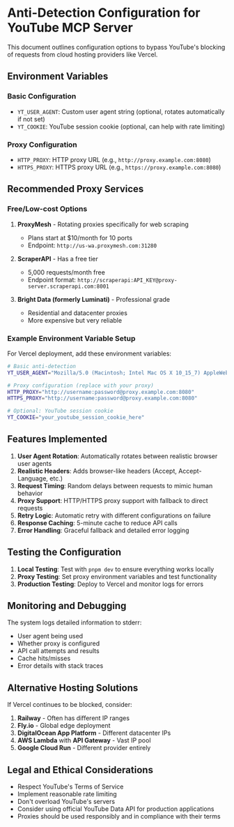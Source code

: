 # Anti-Detection Configuration for YouTube MCP Server

This document outlines configuration options to bypass YouTube's blocking of requests from cloud hosting providers like Vercel.

## Environment Variables

### Basic Configuration
- `YT_USER_AGENT`: Custom user agent string (optional, rotates automatically if not set)
- `YT_COOKIE`: YouTube session cookie (optional, can help with rate limiting)

### Proxy Configuration
- `HTTP_PROXY`: HTTP proxy URL (e.g., `http://proxy.example.com:8080`)
- `HTTPS_PROXY`: HTTPS proxy URL (e.g., `https://proxy.example.com:8080`)

## Recommended Proxy Services

### Free/Low-cost Options
1. **ProxyMesh** - Rotating proxies specifically for web scraping
   - Plans start at $10/month for 10 ports
   - Endpoint: `http://us-wa.proxymesh.com:31280`

2. **ScraperAPI** - Has a free tier
   - 5,000 requests/month free
   - Endpoint format: `http://scraperapi:API_KEY@proxy-server.scraperapi.com:8001`

3. **Bright Data (formerly Luminati)** - Professional grade
   - Residential and datacenter proxies
   - More expensive but very reliable

### Example Environment Variable Setup

For Vercel deployment, add these environment variables:

```bash
# Basic anti-detection
YT_USER_AGENT="Mozilla/5.0 (Macintosh; Intel Mac OS X 10_15_7) AppleWebKit/537.36 (KHTML, like Gecko) Chrome/120.0.0.0 Safari/537.36"

# Proxy configuration (replace with your proxy)
HTTP_PROXY="http://username:password@proxy.example.com:8080"
HTTPS_PROXY="http://username:password@proxy.example.com:8080"

# Optional: YouTube session cookie
YT_COOKIE="your_youtube_session_cookie_here"
```

## Features Implemented

1. **User Agent Rotation**: Automatically rotates between realistic browser user agents
2. **Realistic Headers**: Adds browser-like headers (Accept, Accept-Language, etc.)
3. **Request Timing**: Random delays between requests to mimic human behavior
4. **Proxy Support**: HTTP/HTTPS proxy support with fallback to direct requests
5. **Retry Logic**: Automatic retry with different configurations on failure
6. **Response Caching**: 5-minute cache to reduce API calls
7. **Error Handling**: Graceful fallback and detailed error logging

## Testing the Configuration

1. **Local Testing**: Test with `pnpm dev` to ensure everything works locally
2. **Proxy Testing**: Set proxy environment variables and test functionality
3. **Production Testing**: Deploy to Vercel and monitor logs for errors

## Monitoring and Debugging

The system logs detailed information to stderr:
- User agent being used
- Whether proxy is configured
- API call attempts and results
- Cache hits/misses
- Error details with stack traces

## Alternative Hosting Solutions

If Vercel continues to be blocked, consider:
1. **Railway** - Often has different IP ranges
2. **Fly.io** - Global edge deployment
3. **DigitalOcean App Platform** - Different datacenter IPs
4. **AWS Lambda** with **API Gateway** - Vast IP pool
5. **Google Cloud Run** - Different provider entirely

## Legal and Ethical Considerations

- Respect YouTube's Terms of Service
- Implement reasonable rate limiting
- Don't overload YouTube's servers
- Consider using official YouTube Data API for production applications
- Proxies should be used responsibly and in compliance with their terms
